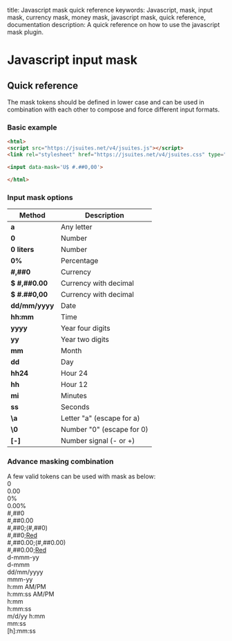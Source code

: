 title: Javascript mask quick reference
keywords: Javascript, mask, input mask, currency mask, money mask, javascript mask, quick reference, documentation
description: A quick reference on how to use the javascript mask plugin.

Javascript input mask
=====================

Quick reference
---------------

The mask tokens should be defined in lower case and can be used in combination with each other to compose and force different input formats.  
  
  

### Basic example

```html
<html>
<script src="https://jsuites.net/v4/jsuites.js"></script>
<link rel="stylesheet" href="https://jsuites.net/v4/jsuites.css" type="text/css" />

<input data-mask='U$ #.##0,00'>

</html>
```

  

### Input mask options

| Method | Description |
| --- | --- |
| **a** | Any letter |
| **0** | Number |
| **0 liters** | Number |
| **0%** | Percentage |
| **#,##0** | Currency |
| **$ #,##0.00** | Currency with decimal |
| **$ #.##0,00** | Currency with decimal |
| **dd/mm/yyyy** | Date |
| **hh:mm** | Time |
| **yyyy** | Year four digits |
| **yy** | Year two digits |
| **mm** | Month |
| **dd** | Day |
| **hh24** | Hour 24 |
| **hh** | Hour 12 |
| **mi** | Minutes |
| **ss** | Seconds |
| **\a** | Letter "a" (escape for a) |
| **\0** | Number "0" (escape for 0) |
| **[-]** | Number signal (- or +) |
  

### Advance masking combination

A few valid tokens can be used with mask as below:<br>
0<br>
0.00<br>
0%<br>
0.00%<br>
#,##0<br>
#,##0.00<br>
#,##0;(#,##0)<br>
#,##0;[Red](#,##0)<br>
#,##0.00;(#,##0.00)<br>
#,##0.00;[Red](#,##0.00)<br>
d-mmm-yy<br>
d-mmm<br>
dd/mm/yyyy<br>
mmm-yy<br>
h:mm AM/PM<br>
h:mm:ss AM/PM<br>
h:mm<br>
h:mm:ss<br>
m/d/yy h:mm<br>
mm:ss<br>
[h]:mm:ss<br>
